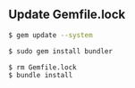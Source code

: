 ## Update Gemfile.lock

```bash
$ gem update --system

$ sudo gem install bundler

$ rm Gemfile.lock
$ bundle install
```
